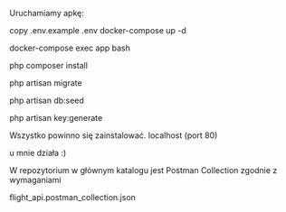 Uruchamiamy apkę:

copy .env.example .env
docker-compose up -d

docker-compose exec app bash

php composer install

php artisan migrate

php artisan db:seed

php artisan key:generate

Wszystko powinno się zainstalować.
localhost (port 80)

u mnie działa :)

W repozytorium w głównym katalogu jest Postman Collection zgodnie z wymaganiami

flight_api.postman_collection.json
